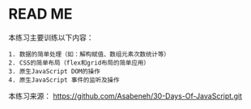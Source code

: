 # READ ME
本练习主要训练以下内容：

    1. 数据的简单处理（如：解构赋值、数组元素次数统计等）
    2. CSS的简单布局（flex和grid布局的简单应用）
    3. 原生JavaScript DOM的操作
    4. 原生JavaScript 事件的监听及操作

本练习来源： https://github.com/Asabeneh/30-Days-Of-JavaScript.git
